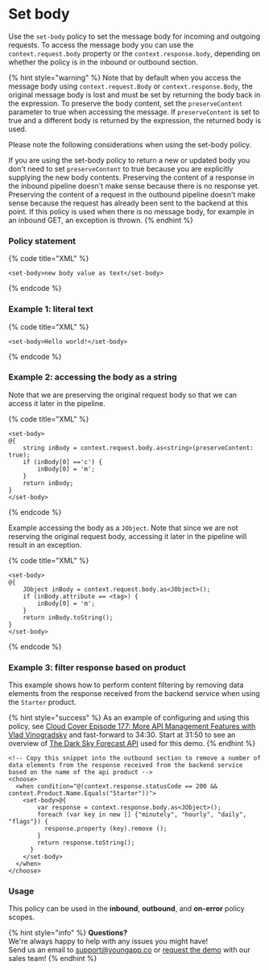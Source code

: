 # Set body

Use the `set-body` policy to set the message body for incoming and outgoing requests. To access the message body you can use the `context.request.body` property or the `context.response.body`, depending on whether the policy is in the inbound or outbound section.

{% hint style="warning" %}
Note that by default when you access the message body using `context.request.Body` or `context.response.Body`, the original message body is lost and must be set by returning the body back in the expression. To preserve the body content, set the `preserveContent` parameter to true when accessing the message. If `preserveContent` is set to true and a different body is returned by the expression, the returned body is used.

Please note the following considerations when using the set-body policy.

If you are using the set-body policy to return a new or updated body you don't need to set `preserveContent` to true because you are explicitly supplying the new body contents. Preserving the content of a response in the inbound pipeline doesn't make sense because there is no response yet. Preserving the content of a request in the outbound pipeline doesn't make sense because the request has already been sent to the backend at this point. If this policy is used when there is no message body, for example in an inbound GET, an exception is thrown.
{% endhint %}

### Policy statement

{% code title="XML" %}
```markup
<set-body>new body value as text</set-body>
```
{% endcode %}

### Example 1: l**iteral text**

{% code title="XML" %}
```markup
<set-body>Hello world!</set-body>
```
{% endcode %}

### Example 2: accessing the body as a string

Note that we are preserving the original request body so that we can access it later in the pipeline.

{% code title="XML" %}
```markup
<set-body>
@{ 
    string inBody = context.request.body.as<string>(preserveContent: true); 
    if (inBody[0] =='c') { 
        inBody[0] = 'm'; 
    } 
    return inBody; 
}
</set-body>
```
{% endcode %}

Example accessing the body as a `JObject`. Note that since we are not reserving the original request body, accessing it later in the pipeline will result in an exception.

{% code title="XML" %}
```markup
<set-body> 
@{ 
    JObject inBody = context.request.body.as<JObject>(); 
    if (inBody.attribute == <tag>) { 
        inBody[0] = 'm'; 
    } 
    return inBody.toString(); 
} 
</set-body>
```
{% endcode %}

### **Example 3: filter response based on product**

This example shows how to perform content filtering by removing data elements from the response received from the backend service when using the `Starter` product. 

{% hint style="success" %}
As an example of configuring and using this policy, see [Cloud Cover Episode 177: More API Management Features with Vlad Vinogradsky](https://azure.microsoft.com/documentation/videos/episode-177-more-api-management-features-with-vlad-vinogradsky/) and fast-forward to 34:30. Start at 31:50 to see an overview of [The Dark Sky Forecast API](https://developer.forecast.io/) used for this demo.
{% endhint %}

```text
<!-- Copy this snippet into the outbound section to remove a number of data elements from the response received from the backend service based on the name of the api product -->
<choose>
  <when condition="@(context.response.statusCode == 200 && context.Product.Name.Equals("Starter"))">
    <set-body>@{
        var response = context.response.body.as<JObject>();
        foreach (var key in new [] {"minutely", "hourly", "daily", "flags"}) {
          response.property (key).remove ();
        }
        return response.toString();
      }
    </set-body>
  </when>
</choose>
```

### Usage

This policy can be used in the **inbound**, **outbound**, and **on-error** policy scopes.

{% hint style="info" %}
**Questions?**   
We're always happy to help with any issues you might have!   
Send us an email to support@youngapp.co or [request the demo](https://youngapp.co/request-demo/) with our sales team!
{% endhint %}

